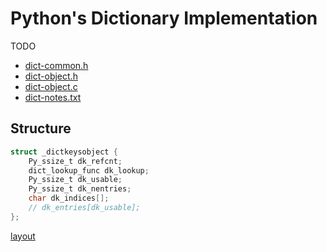 # Python's Dictionary Implementation

TODO

* [dict-common.h](https://github.com/python/cpython/blob/master/Objects/dict-common.h)
* [dict-object.h](https://github.com/python/cpython/blob/master/Include/dictobject.h)
* [dict-object.c](https://github.com/python/cpython/blob/master/Objects/dictobject.c)
* [dict-notes.txt](https://github.com/python/cpython/blob/master/Objects/dictnotes.txt)

## Structure

```c
struct _dictkeysobject {
    Py_ssize_t dk_refcnt;
    dict_lookup_func dk_lookup;
    Py_ssize_t dk_usable;
    Py_ssize_t dk_nentries;
    char dk_indices[];
    // dk_entries[dk_usable];
};
```

[layout](https://github.com/python/cpython/blob/8dfe15625e6ea4357a13fec7989a0e6ba2bf1359/Objects/dictobject.c#L9)
